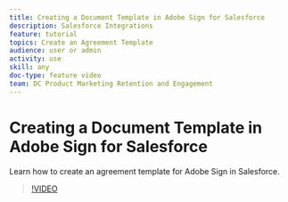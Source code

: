 ```yaml
---
title: Creating a Document Template in Adobe Sign for Salesforce
description: Salesforce Integrations
feature: tutorial
topics: Create an Agreement Template
audience: user or admin
activity: use
skill: any
doc-type: feature video
team: DC Product Marketing Retention and Engagement
---
```


# Creating a Document Template in Adobe Sign for Salesforce

Learn how to create an agreement template for Adobe Sign in Salesforce.
>[!VIDEO](https://video.tv.adobe.com/v/17349?hidetitle=true)